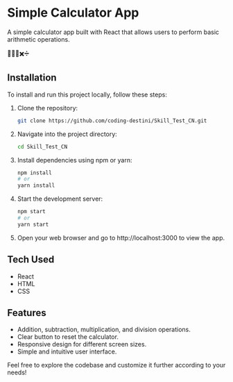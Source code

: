 # Simple Calculator App

A simple calculator app built with React that allows users to perform basic arithmetic operations.

🧮➕➖✖️➗

## Installation

To install and run this project locally, follow these steps:

1. Clone the repository:
   ```bash
   git clone https://github.com/coding-destini/Skill_Test_CN.git
   ```

2. Navigate into the project directory:
   ```bash
   cd Skill_Test_CN
   ```

3. Install dependencies using npm or yarn:
   ```bash
   npm install
   # or
   yarn install
   ```

4. Start the development server:
   ```bash
   npm start
   # or
   yarn start
   ```

5. Open your web browser and go to http://localhost:3000 to view the app.

## Tech Used

- React
- HTML
- CSS

## Features

- Addition, subtraction, multiplication, and division operations.
- Clear button to reset the calculator.
- Responsive design for different screen sizes.
- Simple and intuitive user interface.

Feel free to explore the codebase and customize it further according to your needs!
